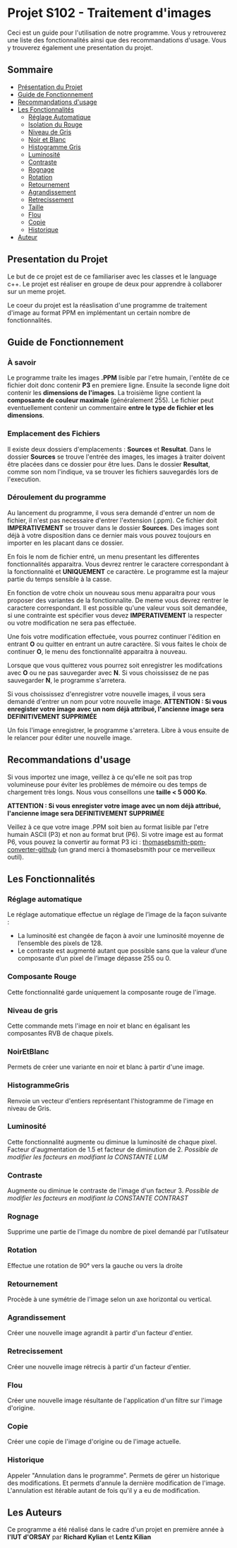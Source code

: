 # Projet S102 - Traitement d'images

Ceci est un guide pour l'utilisation de notre programme. Vous y retrouverez une liste des fonctionnalités ainsi que des recommandations d'usage. 
Vous y trouverez également une presentation du projet. 

## Sommaire

- [Présentation du Projet](#présentation-du-projet)
- [Guide de Fonctionnement](#guide-de-fonctionnement)
- [Recommandations d'usage](#recommandations-dusage)
- [Les Fonctionnalités](#les-fonctionnalités)
  - [Réglage Automatique](#réglage-automatique)
  - [Isolation du Rouge](#isolation-du-rouge)
  - [Niveau de Gris](#niveau-de-gris)
  - [Noir et Blanc](#noir-et-blanc)
  - [Histogramme Gris](#histogramme-gris)
  - [Luminosité](#luminosité)
  - [Contraste](#contraste)
  - [Rognage](#rognage)
  - [Rotation](#rotation)
  - [Retournement](#retournement)
  - [Agrandissement](#Agrandissement)
  - [Retrecissement](#retrecissement)
  - [Taille](#taille)
  - [Flou](#flou)
  - [Copie](#copie)
  - [Historique](#annulation)
- [Auteur](#auteur)


## Presentation du Projet 

Le but de ce projet est de ce familiariser avec les classes et le language c++. 
Le projet est réaliser en groupe de deux pour apprendre à collaborer sur un meme projet. 

Le coeur du projet est la réaslisation d'une programme de traitement d'image au format PPM en implémentant un certain nombre de fonctionnalités. 

## Guide de Fonctionnement 

### À savoir 

Le programme traite les images **.PPM** lisible par l'etre humain, l'entête de ce fichier doit donc contenir **P3** en premiere ligne. 
Ensuite la seconde ligne doit contenir les **dimensions de l'images**. La troisième ligne contient la **composante de couleur maximale** (généralement 255). 
Le fichier peut eventuellement contenir un commentaire **entre le type de fichier et les dimensions**.

### Emplacement des Fichiers 

Il existe deux dossiers d'emplacements : **Sources** et **Resultat**. 
Dans le dossier **Sources** se trouve l'entrée des images, les images à traiter doivent être placées dans ce dossier pour être lues. 
Dans le dossier **Resultat**, comme son nom l'indique, va se trouver les fichiers sauvegardés lors de l'execution. 

### Déroulement du programme 

Au lancement du programme, il vous sera demandé d'entrer un nom de fichier, il n'est pas necessaire d'entrer l'extension (.ppm). Ce fichier doit **IMPERATIVEMENT** se trouver dans le dossier **Sources**. Des images sont déjà à votre disposition dans ce dernier mais vous pouvez toujours en importer en les placant dans ce dossier. 

En fois le nom de fichier entré, un menu presentant les differentes fonctionnalités apparaitra. Vous devrez rentrer le caractere correspondant à la fonctionnalité et **UNIQUEMENT** ce caractère. Le programme est la majeur partie du temps sensible à la casse. 

En fonction de votre choix un nouveau sous menu apparaitra pour vous proposer des variantes de la fonctionnalite. De meme vous devrez rentrer le caractere correspondant. 
Il est possible qu'une valeur vous soit demandée, si une contrainte est spécifier vous devez **IMPERATIVEMENT** la respecter ou votre modification ne sera pas effectuée. 

Une fois votre modification effectuée, vous pourrez continuer l'édition en entrant **O** ou quitter en entrant un autre caractère. 
Si vous faites le choix de continuer **O**, le menu des fonctionnalité apparaitra à nouveau. 

Lorsque que vous quitterez vous pourrez soit enregistrer les modifcations avec **O** ou ne pas sauvegarder avec **N**. 
Si vous choississez de ne pas sauvegarder **N**, le programme s'arretera. 

Si vous choississez d'enregistrer votre nouvelle images, il vous sera demandé d'entrer un nom pour votre nouvelle image. 
**ATTENTION : Si vous enregister votre image avec un nom déjà attribué, l'ancienne image sera DEFINITIVEMENT SUPPRIMÉE**

Un fois l'image enregistrer, le programme s'arretera. Libre à vous ensuite de le relancer pour éditer une nouvelle image. 

## Recommandations d'usage

Si vous importez une image, veillez à ce qu'elle ne soit pas trop volumineuse pour éviter les problèmes de mémoire ou des temps de chargement très longs. Nous vous conseillons une **taille < 5 000 Ko**.

**ATTENTION : Si vous enregister votre image avec un nom déjà attribué, l'ancienne image sera DEFINITIVEMENT SUPPRIMÉE**

Veillez à ce que votre image .PPM soit bien au format lisible par l'etre humain ASCII (P3) et non au format brut (P6). 
Si votre image est au format P6, vous pouvez la convertir au format P3 ici : [thomasebsmith-ppm-converter-github](https://github.com/thomasebsmith/ppm-converter) (un grand merci à thomasebsmith pour ce merveilleux outil).

## Les Fonctionnalités

### Réglage automatique

Le réglage automatique effectue un réglage de l’image de
la façon suivante :
- La luminosité est changée de façon à avoir une luminosité moyenne de l’ensemble
des pixels de 128.
- Le contraste est augmenté autant que possible sans que la valeur d’une composante
d’un pixel de l’image dépasse 255 ou 0.

### Composante Rouge

Cette fonctionnalité garde uniquement la composante rouge de l'image. 

### Niveau de gris 

Cette commande mets l'image en noir et blanc en égalisant les composantes RVB de chaque pixels. 

### NoirEtBlanc

Permets de créer une variante en noir et blanc à partir d'une image.

### HistogrammeGris

Renvoie un vecteur d'entiers représentant l'histogramme de l'image en niveau de Gris.

### Luminosité 

Cette fonctionnalité augmente ou diminue la luminosité de chaque pixel. 
Facteur d'augmentation de 1.5 et facteur de diminution de 2.
*Possible de modifier les facteurs en modifiant la CONSTANTE LUM*

### Contraste 

Augmente ou diminue le contraste de l'image d'un facteur 3. 
*Possible de modifier les facteurs en modifiant la CONSTANTE CONTRAST*

### Rognage

Supprime une partie de l'image du nombre de pixel demandé par l'utilsateur

### Rotation 

Effectue une rotation de 90° vers la gauche ou vers la droite

### Retournement 

Procède à une symétrie de l'image selon un axe horizontal ou vertical.

### Agrandissement

Créer une nouvelle image agrandit à partir d'un facteur d'entier.

### Retrecissement

Créer une nouvelle image rétrecis à partir d'un facteur d'entier.

### Flou

Créer une nouvelle image résultante de l'application d'un filtre sur l'image d'origine.

### Copie

Créer une copie de l'image d'origine ou de l'image actuelle. 

### Historique

Appeler "Annulation dans le programme". 
Permets de gérer un historique des modifications.
Et permets d'annule la dernière modification de l'image. L'annulation est itérable autant de fois qu'il y a eu de modification. 


## Les Auteurs

Ce programme a été réalisé dans le cadre d'un projet en première année à **l'IUT d'ORSAY** par **Richard Kylian** et **Lentz Kilian**

